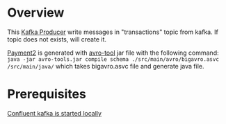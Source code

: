 # Overview
This [Kafka Producer](/src/main/java/CustomProducer.java) write messages in "transactions" topic from kafka. If topic does not exists, will create it.

[Payment2](/src/main/java/Payment2.java) is generated with [avro-tool](avro-tools.jar) jar file with the following command:
`java -jar avro-tools.jar compile schema ./src/main/avro/bigavro.asvc /src/main/java/` which takes bigavro.asvc file and generate java file.  

# Prerequisites
[Confluent kafka is started locally](https://github.com/ionutvacariu/confluent-dockers) 